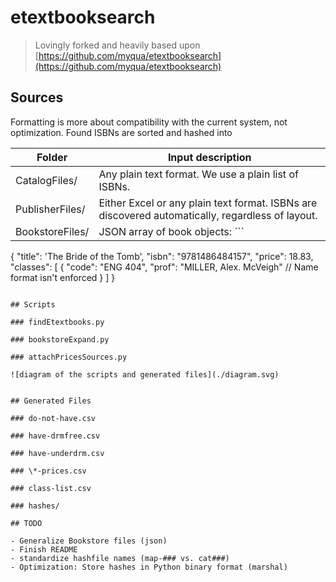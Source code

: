 # etextbooksearch

> Lovingly forked and heavily based upon [https://github.com/myqua/etextbooksearch](https://github.com/myqua/etextbooksearch)

## Sources

Formatting is more about compatibility with the current system, not optimization. Found ISBNs are sorted and hashed into

| Folder | Input description |
|--------|-------------------|
| CatalogFiles/   | Any plain text format. We use a plain list of ISBNs. |
| PublisherFiles/ | Either Excel or any plain text format. ISBNs are discovered automatically, regardless of layout. |
| BookstoreFiles/ | JSON array of book objects: ```
{
  "title": 'The Bride of the Tomb',
  "isbn": "9781486484157",
  "price": 18.83,
  "classes": [
    {
      "code": "ENG 404",
      "prof": "MILLER, Alex. McVeigh" // Name format isn't enforced
    }
  ]
}
``` |

## Scripts

### findEtextbooks.py

### bookstoreExpand.py

### attachPricesSources.py

![diagram of the scripts and generated files](./diagram.svg)


## Generated Files

### do-not-have.csv

### have-drmfree.csv

### have-underdrm.csv

### \*-prices.csv

### class-list.csv

### hashes/

## TODO

- Generalize Bookstore files (json)
- Finish README
- standardize hashfile names (map-### vs. cat###)
- Optimization: Store hashes in Python binary format (marshal)
